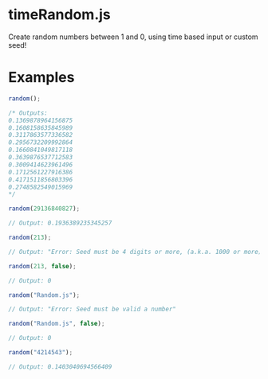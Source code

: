 # timeRandom.js
Create random numbers between 1 and 0, using time based input or custom seed!

# Examples
```js
random();

/* Outputs:
0.1369878964156875
0.1608158635845989
0.3117863577336582
0.2956732209992864
0.1660841049817118
0.3639876537712583
0.3009414623961496
0.1712561227916386
0.4171511856803396
0.2748582549015969
*/

```

```js
random(29136840827);

// Output: 0.1936389235345257
```

```js
random(213);

// Output: "Error: Seed must be 4 digits or more, (a.k.a. 1000 or more)"
```

```js
random(213, false);

// Output: 0
```

```js
random("Random.js");

// Output: "Error: Seed must be valid a number"
```

```js
random("Random.js", false);

// Output: 0
```

```js
random("4214543");

// Output: 0.1403040694566409
```
